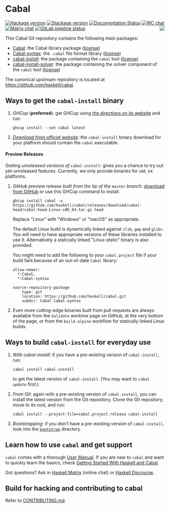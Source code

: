 # Cabal

[![Hackage version](https://img.shields.io/hackage/v/Cabal.svg?label=Hackage)](https://hackage.haskell.org/package/Cabal)
[![Stackage version](https://www.stackage.org/package/Cabal/badge/lts?label=Stackage)](https://www.stackage.org/package/Cabal)
[![Documentation Status](http://readthedocs.org/projects/cabal/badge/?version=latest)](http://cabal.readthedocs.io/en/latest/?badge=latest)
[![IRC chat](https://img.shields.io/badge/chat-via%20libera-brightgreen.svg)](https://web.libera.chat/#hackage)
[![Matrix chat](https://img.shields.io/badge/chat-via%20matrix-brightgreen.svg)](https://matrix.to/#/#hackage:matrix.org)
[![GitLab pipeline status](https://gitlab.haskell.org/haskell/cabal/badges/cabal-head/pipeline.svg?key_text=Release%20CI%20Early%20Warning&key_width=150)](https://gitlab.haskell.org/haskell/cabal/-/commits/cabal-head) 
<img src="https://www.haskell.org/cabal/images/Cabal-light.png" align="right">

This Cabal Git repository contains the following main packages:

 * [Cabal](Cabal/README.md): the Cabal library package ([license](Cabal/LICENSE))
 * [Cabal-syntax](Cabal-syntax/README.md): the `.cabal` file format library ([license](Cabal-syntax/LICENSE))
 * [cabal-install](cabal-install/README.md): the package containing the `cabal` tool ([license](cabal-install/LICENSE))
 * [cabal-install-solver](cabal-install-solver): the package containing the solver component of the `cabal` tool ([license](cabal-install-solver/LICENSE))

The canonical upstream repository is located at
https://github.com/haskell/cabal.

Ways to get the `cabal-install` binary
--------------------------------

1. _GHCup_ (**preferred**): get GHCup using [the directions on its website](https://www.haskell.org/ghcup/) and run:

    ```
    ghcup install --set cabal latest
    ```

2. _[Download from official website](https://www.haskell.org/cabal/download.html)_:
    the `cabal-install` binary download for your platform should contain the `cabal` executable.

#### Preview Releases

_Getting unreleased versions of `cabal-install`_: gives you a chance to try out yet-unreleased features.
Currently, we only provide binaries for `x86_64` platforms.

1. _GitHub preview release built from the tip of the `master` branch_: [download from GitHub](https://github.com/haskell/cabal/releases/tag/cabal-head) or use this GHCup command to install:

    ```
    ghcup install cabal -u https://github.com/haskell/cabal/releases/download/cabal-head/cabal-head-Linux-x86_64.tar.gz head
    ```

    Replace "Linux" with "Windows" or "macOS" as appropriate.
    
    The default Linux build is dynamically linked against `zlib`, `gmp` and `glibc`.
    You will need to have appropriate versions of these libraries installed to use it.
    Alternatively a statically linked "Linux-static" binary is also provided.

    You might need to add the following to your `cabal.project` file
    if your build fails because of an out-of-date `Cabal` library:
    ```
    allow-newer: 
      *:Cabal,
      *:Cabal-syntax

    source-repository-package
        type: git
        location: https://github.com/haskell/cabal.git
        subdir: Cabal Cabal-syntax
    ```


2. Even more cutting-edge binaries built from pull requests are always available
   from the `Validate` worklow page on GitHub, at the very bottom of the page,
   or from the `build-alpine` workflow for statically linked Linux builds.

Ways to build `cabal-install` for everyday use
--------------------------------------------

1. _With cabal-install_:
    if you have a pre-existing version of `cabal-install`, run:

    ```
    cabal install cabal-install
    ```

    to get the latest version of `cabal-install`. (You may want to `cabal update` first.)

2. _From Git_:
    again with a pre-existing version of `cabal-install`,
    you can install the latest version from the Git repository. Clone the
    Git repository, move to its root, and run:

    ```
    cabal install --project-file=cabal.project.release cabal-install
    ```

3. _Bootstrapping_:
    if you don't have a pre-existing version of `cabal-install`,
    look into the [`bootstrap`](bootstrap) directory.

Learn how to use `cabal` and get support
----------------------------------------

`cabal` comes with a thorough [User Manual](https://cabal.readthedocs.io).
If you are new to `cabal` and want to quickly learn the basics, check
[Getting Started With Haskell and Cabal](https://cabal.readthedocs.io/en/latest/getting-started.html).

Got questions? Ask in [Haskell Matrix](https://matrix.to/#/#haskell:matrix.org)
(online chat) or [Haskell Discourse](https://discourse.haskell.org).

Build for hacking and contributing to cabal
-------------------------------------------

Refer to [CONTRIBUTING.md](CONTRIBUTING.md).
